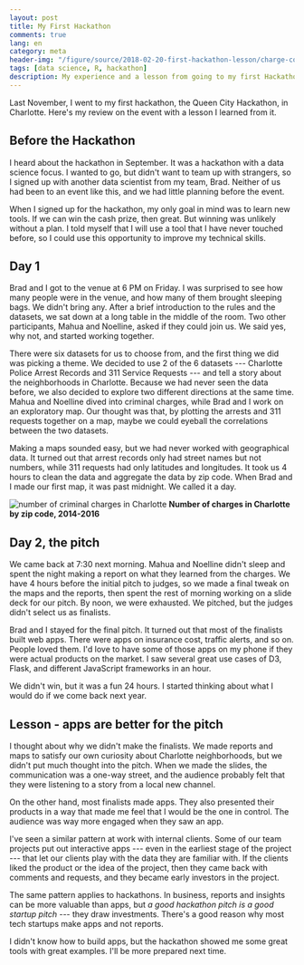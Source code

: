 ```yaml
---
layout: post
title: My First Hackathon
comments: true
lang: en
category: meta
header-img: "/figure/source/2018-02-20-first-hackathon-lesson/charge-counts.png"
tags: [data science, R, hackathon]
description: My experience and a lesson from going to my first Hackathon.
---
```


Last November, I went to my first hackathon, the Queen City Hackathon, in Charlotte. Here's my review on the event with a lesson I learned from it.

## Before the Hackathon

I heard about the hackathon in September. It was a hackathon with a data science focus. I wanted to go, but didn't want to team up with strangers, so I signed up with another data scientist from my team, Brad. Neither of us had been to an event like this, and we had little planning before the event.

When I signed up for the hackathon, my only goal in mind was to learn new tools. If we can win the cash prize, then great. But winning was unlikely without a plan. I told myself that I will use a tool that I have never touched before, so I could use this opportunity to improve my technical skills.


## Day 1

Brad and I got to the venue at 6 PM on Friday. I was surprised to see how many people were in the venue, and how many of them brought sleeping bags. We didn't bring any. After a brief introduction to the rules and the datasets, we sat down at a long table in the middle of the room. Two other participants, Mahua and Noelline, asked if they could join us. We said yes, why not, and started working together.

There were six datasets for us to choose from, and the first thing we did was picking a theme. We decided to use 2 of the 6 datasets --- Charlotte Police Arrest Records and 311 Service Requests --- and tell a story about the neighborhoods in Charlotte. Because we had never seen the data before, we also decided to explore two different directions at the same time. Mahua and Noelline dived into criminal charges, while Brad and I work on an exploratory map. Our thought was that, by plotting the arrests and 311 requests together on a map, maybe we could eyeball the correlations between the two datasets.

Making a maps sounded easy, but we had never worked with geographical data. It turned out that arrest records only had street names but not numbers, while 311 requests had only latitudes and longitudes. It took us 4 hours to clean the data and aggregate the data by zip code. When Brad and I made our first map, it was past midnight. We called it a day.

![number of criminal charges in Charlotte](/figure/source/2018-02-20-first-hackathon-lesson/charge-counts.png)
**Number of charges in Charlotte by zip code, 2014-2016**

## Day 2, the pitch

We came back at 7:30 next morning. Mahua and Noelline didn't sleep and spent the night making a report on what they learned from the charges. We have 4 hours before the initial pitch to judges, so we made a final tweak on the maps and the reports, then spent the rest of morning working on a slide deck for our pitch. By noon, we were exhausted. We pitched, but the judges didn't select us as finalists.

Brad and I stayed for the final pitch. It turned out that most of the finalists built web apps. There were apps on insurance cost, traffic alerts, and so on. People loved them. I'd love to have some of those apps on my phone if they were actual products on the market. I saw several great use cases of D3, Flask, and different JavaScript frameworks in an hour.

We didn't win, but it was a fun 24 hours. I started thinking about what I would do if we come back next year.

## Lesson - apps are better for the pitch

I thought about why we didn't make the finalists. We made reports and maps to satisfy our own curiosity about Charlotte neighborhoods, but we didn't put much thought into the pitch. When we made the slides, the communication was a one-way street, and the audience probably felt that they were listening to a story from a local new channel.

On the other hand, most finalists made apps. They also presented their products in a way that made me feel that I would be the one in control. The audience was way more engaged when they saw an app.

I've seen a similar pattern at work with internal clients. Some of our team projects put out interactive apps --- even in the earliest stage of the project --- that let our clients play with the data they are familiar with. If the clients liked the product or the idea of the project, then they came back with comments and requests, and they became early investors in the project.

The same pattern applies to hackathons. In business, reports and insights can be more valuable than apps, but _a good hackathon pitch is a good startup pitch_ --- they draw investments. There's a good reason why most tech startups make apps and not reports.

I didn't know how to build apps, but the hackathon showed me some great tools with great examples. I'll be more prepared next time.
